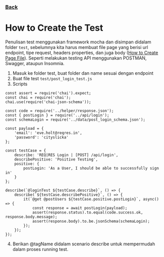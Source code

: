 ### [Back](../)
# How to Create the Test

Penulisan test menggunakan framework mocha dan disimpan didalam folder `test`, sebelumnya kita harus membuat file page yang berisi url endpoint, tipe request, headers properties, dan juga body ([How to Create Page File](create_the_page.md)). Seperti melakukan testing API menggunakan POSTMAN, Swagger, ataupun Insomnia.

1. Masuk ke folder test, buat folder dan name sesuai dengan endpoint
2. Buat file test `test/post_login_test.js`
3. Scripts

```javascripts
const assert = require('chai').expect;
const chai = require('chai');
chai.use(require('chai-json-schema'));

const code = require('../helper/response.json');
const { postLogin } = require('../api/login');
const schemaLogin = require('../data/post_login_schema.json');

const payload = {
	'email': 'eve.holt@reqres.in',
	'password': 'cityslicka'
};

const testCase = {
	describe: 'REQ|RES Login | [POST] /api/login',
	describePositive: 'Positive Testing',
	positive: {
		postLogin: 'As a User, I should be able to successfully sign in'
	}
};

describe(`@loginTest ${testCase.describe}`, () => {
	describe(`${testCase.describePositive}`, () => {
		it(`@get @postUsers ${testCase.positive.postLogin}`, async() => {
			const response = await postLogin(payload);
			assert(response.status).to.equal(code.success.ok, response.body.message);
			assert(response.body).to.be.jsonSchema(schemaLogin);
		});
	}); 
}); 
```

4. Berikan @tagName didalam scenario describe untuk mempermudah dalam proses running test.
